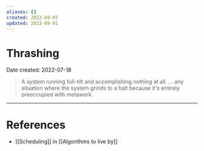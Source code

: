 ```yaml
---
aliases: []
created: 2022-09-07
updated: 2023-09-01
---
```


# Thrashing
Date created: 2022-07-18

> A system running full-tilt and accomplishing nothing at all. ... any situation where the system grinds to a halt because it's entirely preoccupied with metawork.

---
# References
* [[Scheduling]] in [[Algorithms to live by]]